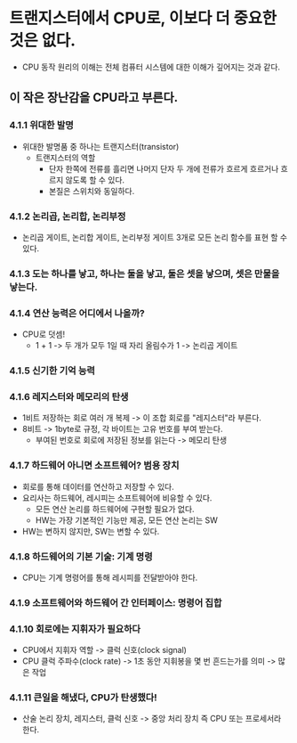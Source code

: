 # 트랜지스터에서 CPU로, 이보다 더 중요한 것은 없다.
- CPU 동작 원리의 이해는 전체 컴퓨터 시스템에 대한 이해가 깊어지는 것과 같다.

## 이 작은 장난감을 CPU라고 부른다.

### 4.1.1 위대한 발명
- 위대한 발명품 중 하나는 트랜지스터(transistor)
  - 트랜지스터의 역할
    - 단자 한쪽에 전류를 흘리면 나머지 단자 두 개에 전류가 흐르게 흐르거나 흐르지 않도록 할 수 있다.
    - 본질은 스위치와 동일하다.

### 4.1.2 논리곱, 논리합, 논리부정
- 논리곱 게이트, 논리합 게이트, 논리부정 게이트 3개로 모든 논리 함수를 표현 할 수 있다.

### 4.1.3 도는 하나를 낳고, 하나는 둘을 낳고, 둘은 셋을 낳으며, 셋은 만물을 낳는다.

### 4.1.4 연산 능력은 어디에서 나올까?
- CPU로 덧셈!
  - 1 + 1 -> 두 개가 모두 1일 때 자리 올림수가 1 -> 논리곱 게이트

### 4.1.5 신기한 기억 능력

### 4.1.6 레지스터와 메모리의 탄생
- 1비트 저장하는 회로 여러 개 복제 -> 이 조합 회로를 "레지스터"라 부른다.
- 8비트 -> 1byte로 규정, 각 바이트는 고유 번호를 부여 받는다.
  - 부여된 번호로 회로에 저장된 정보를 읽는다 -> 메모리 탄생

### 4.1.7 하드웨어 아니면 소프트웨어? 범용 장치
- 회로를 통해 데이터를 연산하고 저장할 수 있다.
- 요리사는 하드웨어, 레시피는 소프트웨어에 비유할 수 있다.
  - 모든 연산 논리를 하드웨어에 구현할 필요가 없다.
  - HW는 가장 기본적인 기능만 제공, 모든 연산 논리는 SW
- HW는 변하지 않지만, SW는 변할 수 있다.

### 4.1.8 하드웨어의 기본 기술: 기계 명령
- CPU는 기계 명령어를 통해 레시피를 전달받아야 한다.

### 4.1.9 소프트웨어와 하드웨어 간 인터페이스: 명령어 집합

### 4.1.10 회로에는 지휘자가 필요하다
- CPU에서 지휘자 역할 -> 클럭 신호(clock signal)
- CPU 클럭 주파수(clock rate) -> 1초 동안 지휘봉을 몇 번 흔드는가를 의미 -> 많은 작업

### 4.1.11 큰일을 해냈다, CPU가 탄생했다!
- 산술 논리 장치, 레지스터, 클럭 신호 -> 중앙 처리 장치 즉 CPU 또는 프로세서라 한다.